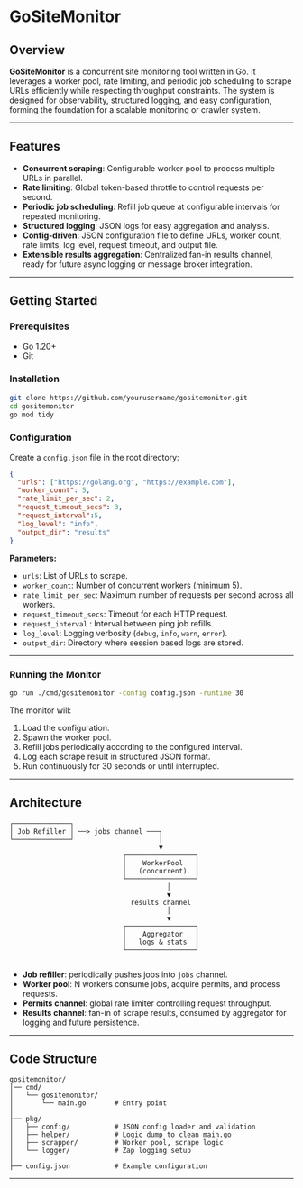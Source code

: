 # GoSiteMonitor

## Overview

**GoSiteMonitor** is a concurrent site monitoring tool written in Go. It leverages a worker pool, rate limiting, and periodic job scheduling to scrape URLs efficiently while respecting throughput constraints. The system is designed for observability, structured logging, and easy configuration, forming the foundation for a scalable monitoring or crawler system.

---

## Features

* **Concurrent scraping**: Configurable worker pool to process multiple URLs in parallel.
* **Rate limiting**: Global token-based throttle to control requests per second.
* **Periodic job scheduling**: Refill job queue at configurable intervals for repeated monitoring.
* **Structured logging**: JSON logs for easy aggregation and analysis.
* **Config-driven**: JSON configuration file to define URLs, worker count, rate limits, log level, request timeout, and output file.
* **Extensible results aggregation**: Centralized fan-in results channel, ready for future async logging or message broker integration.

---

## Getting Started

### Prerequisites

* Go 1.20+
* Git

### Installation

```bash
git clone https://github.com/yourusername/gositemonitor.git
cd gositemonitor
go mod tidy
```

### Configuration

Create a `config.json` file in the root directory:

```json
{
  "urls": ["https://golang.org", "https://example.com"],
  "worker_count": 5,
  "rate_limit_per_sec": 2,
  "request_timeout_secs": 3,
  "request_interval":5,
  "log_level": "info",
  "output_dir": "results"
}
```

**Parameters:**

* `urls`: List of URLs to scrape.
* `worker_count`: Number of concurrent workers (minimum 5).
* `rate_limit_per_sec`: Maximum number of requests per second across all workers.
* `request_timeout_secs`: Timeout for each HTTP request.
* `request_interval` : Interval between ping job refills.
* `log_level`: Logging verbosity (`debug`, `info`, `warn`, `error`).
* `output_dir`: Directory where session based logs are stored.

---

### Running the Monitor

```bash
go run ./cmd/gositemonitor -config config.json -runtime 30
```

The monitor will:

1. Load the configuration.
2. Spawn the worker pool.
3. Refill jobs periodically according to the configured interval.
4. Log each scrape result in structured JSON format.
5. Run continuously for 30 seconds or until interrupted.

---

## Architecture
```
┌──────────────┐
│ Job Refiller │ ──> jobs channel ───┐
└──────────────┘                     │
                                     ▼
                            ┌─────────────────┐
                            │    WorkerPool   │
                            │   (concurrent)  │
                            └─────────────────┘
	                                   │
	                                   ▼
                              results channel
	                                   │
	                                   ▼
                            ┌─────────────────┐
                            │    Aggregator   │
                            │   logs & stats  │
                            └─────────────────┘


```
* **Job refiller**: periodically pushes jobs into `jobs` channel.
* **Worker pool**: N workers consume jobs, acquire permits, and process requests.
* **Permits channel**: global rate limiter controlling request throughput.
* **Results channel**: fan-in of scrape results, consumed by aggregator for logging and future persistence.

---

## Code Structure

```
gositemonitor/
│── cmd/
│   └── gositemonitor/
│       └── main.go       # Entry point
│
├── pkg/
│   ├── config/           # JSON config loader and validation
│   ├── helper/           # Logic dump to clean main.go
│   ├── scrapper/         # Worker pool, scrape logic
│   └── logger/           # Zap logging setup
│
├── config.json           # Example configuration
```

---
